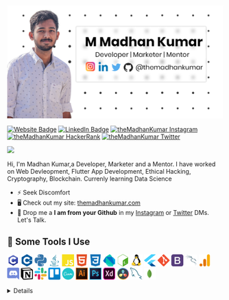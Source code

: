 <!--### Hi there 👋-->

<p><a href = "https://www.themadhankumar.com">
  <img src="https://github.com/themadhankumar/site/blob/main/assets/img/titlecard.jpg" />
 </a></p>
    
 <p>
 <a href="https://themadhankumar.com"><img src="https://img.shields.io/badge/-theMadhanKumar.com-4E69C8?style=flat-square&amp;labelColor=4E69C8&amp;logo=Firefox&amp;link=https://themadhankumar.com" alt="Website Badge"></a>  <a href="https://www.linkedin.com/in/madhan-kumar-0495b9a5/"><img src="https://img.shields.io/badge/-@Madhan Kumar-0077B5?style=flat-square&amp;labelColor=0077B5&amp;logo=LinkedIn&amp;link=https://www.linkedin.com/in/madhan-kumar-0495b9a5/" alt="LinkedIn Badge"></a> <a href="https://instagram.com/themadhankumar"><img src="https://img.shields.io/badge/-@theMadhanKumar-white?style=flat-square&amp;labelColor=white&amp;logo=instagram&amp;link=https://instagram.com/themadhankumar" alt="theMadhanKumar Instagram"></a> <a href="https://www.hackerrank.com/themadhankumar"><img src="https://img.shields.io/badge/-@theMadhanKumar-white?style=flat-square&amp;labelColor=white&amp;logo=hackerrank&amp;link=https://hackerrank.com/themadhankumar" alt="theMadhanKumar HackerRank"></a> <a href="https://www.twitter.com/themadhankumar"> <img alt="theMadhanKumar Twitter" src="https://img.shields.io/twitter/follow/theMadhanKumar?style=social" />
</a>
</p>

![](https://visitor-badge.glitch.me/badge?page_id=themadhankumar.themadhankumar)



<p>Hi, I'm Madhan Kumar,a  Developer, Marketer and a Mentor. I have worked on Web Devleopment, Flutter App Development, Ethical Hacking, Cryptography, Blockchain. Currenly learning Data Science </p>

- ⚡ Seek Discomfort
- 🖥️ Check out my site: [themadhankumar.com](https://themadhankumar.com)
- 💬 Drop me a **I am from your Github** in my [Instagram](https://instagram.com/themadhankumar) or [Twitter](https://twitter.com/themadhankumar) DMs. Let's Talk.


<h2>🚀 Some Tools I Use</h2>
<p align="left">
<img class="tag-icons" src="https://github.com/themadhankumar/site/blob/main/assets/img/icons/c-programming.svg" alt="C++ Logo png" title="C++" width="28" height="28"/>
<img class="tag-icons" src="https://github.com/themadhankumar/site/blob/main/assets/img/icons/cplusplus.svg" alt="C++ Logo png" title="C++" width="28" height="28"/>
<img class="tag-icons" src="https://github.com/themadhankumar/site/blob/main/assets/img/icons/python.svg" alt="Python Logo png" title="Python"width="28" height="28"/>
<img class="tag-icons" src="https://github.com/themadhankumar/site/blob/main/assets/img/icons/java.svg" alt="Java Logo png" title="Java" width="28" height="28"/>
<img class="tag-icons" src="https://github.com/themadhankumar/site/blob/main/assets/img/icons/javascript.svg" alt="JavaScript Logo png" title="JavaScript" width="28" height="28" />
<img class="tag-icons" src="https://github.com/themadhankumar/site/blob/main/assets/img/icons/html5.svg" alt="HTML5 Logo png Logo png" title="HTML5" width="28" height="28" />
<img class="tag-icons" src="https://github.com/themadhankumar/site/blob/main/assets/img/icons/css3.svg" alt="CSS3 Logo png" title="CSS3" width="28" height="28" />
<img class="tag-icons" src="https://github.com/themadhankumar/site/blob/main/assets/img/icons/dartlang.svg" alt="Dart Logo png" title="Dart" width="28" height="28" />
<img class="tag-icons" src="https://github.com/themadhankumar/site/blob/main/assets/img/icons/gnubash.svg" alt="Linux/GNU Bash Logo png" title="Linux/GNU Bash" width="28" height="28" />

<img class="tag-icons" src="https://github.com/themadhankumar/site/blob/main/assets/img/icons/linux.svg" alt="Linux Logo png" title="Linux" width="28" height="28" />
<img class="tag-icons" src="https://github.com/themadhankumar/site/blob/main/assets/img/icons/flutter-logo.svg" alt="Flutter Logo png" title="Flutter" width="28" height="28" />
<img class="tag-icons" src="https://github.com/themadhankumar/site/blob/main/assets/img/icons/git.svg" alt="git Logo png" title="Git" width="28" height="28" />
<img class="tag-icons" src="https://github.com/themadhankumar/site/blob/main/assets/img/icons/Bootstrap.svg" alt="Bootstrap Logo png" title="Bootstrap" width="28" height="28" />
<img class="tag-icons" src="https://github.com/themadhankumar/site/blob/main/assets/img/icons/kali-linux.svg" alt="Kali Linux Logo png" title="Kali Linux" width="28" height="28" />
<img class="tag-icons" src="https://github.com/themadhankumar/site/blob/main/assets/img/icons/google_analytics-icon.svg" alt="Google Analytics Logo png" title="Google Analytics" width="28" height="28" />
<img class="tag-icons" src="https://github.com/themadhankumar/site/blob/main/assets/img/icons/discord.svg" alt="Discord Logo png" title="Discord" width="28" height="28" />
<img class="tag-icons" src="https://github.com/themadhankumar/site/blob/main/assets/img/icons/notion-white.svg" alt="Notion Logo png" title="Notion" width="28" height="28" />
<img class="tag-icons" src="https://github.com/themadhankumar/site/blob/main/assets/img/icons/slack.svg" alt="Slack Logo png" title="Slack" width="28" height="28" />
<img class="tag-icons" src="https://github.com/themadhankumar/site/blob/main/assets/img/icons/trello.svg" alt="Trello Logo png" title="Trello" width="28" height="28" />

<img class="tag-icons" src="https://github.com/themadhankumar/site/blob/main/assets/img/icons/canva.svg" alt="Canva Logo png" title="Canva" width="28" height="28" />
<img class="tag-icons" src="https://github.com/themadhankumar/site/blob/main/assets/img/icons/adobe-illustrator-cc.svg" alt="Adobe Illustrator Logo png" title="Adobe Illustrator" width="28" height="28-" />
<img class="tag-icons" src="https://github.com/themadhankumar/site/blob/main/assets/img/icons/photoshop-cc.svg" alt="Adobe Photoshop Logo png" title="Adobe Photoshop" width="28" height="28" />
<img class="tag-icons" src="https://github.com/themadhankumar/site/blob/main/assets/img/icons/adobe-xd.svg" alt="Adobe XD Logo png" title="Adobe XD" width="28" height="28" />
<img class="tag-icons" src="https://github.com/themadhankumar/site/blob/main/assets/img/icons/davinci-resolve-100.png" alt="Davinci Resolve Logo png" title="Davinci Resolve" width="28" height="28" />

<img class="tag-icons" src="https://github.com/themadhankumar/site/blob/main/assets/img/icons/mysql.svg" alt="MySQL Logo png" title="MySQL" width="28" height="28" />
<img class="tag-icons" src="https://github.com/themadhankumar/site/blob/main/assets/img/icons/mongodb.svg" alt="mongodb" title="MongoDB" width="28" height="28" />
<details>
<h2>📈 My GitHub Stats</h2>
<p align="left"> <img src="https://github-readme-stats.vercel.app/api?username=themadhankumar&show_icons=true&theme=graywhite&count_private=true" alt="themadhankumar" />
  </details>
<!--
**themadhankumar/themadhankumar** is a ✨ _special_ ✨ repository because its `README.md` (this file) appears on your GitHub profile.

Here are some ideas to get you started:

- 🔭 I’m currently working on ...
- 🌱 I’m currently learning ...
- 👯 I’m looking to collaborate on ...
- 🤔 I’m looking for help with ...
- 💬 Ask me about ...
- 📫 How to reach me: ...
- 😄 Pronouns: ...
- ⚡ Fun fact: ...
-->
